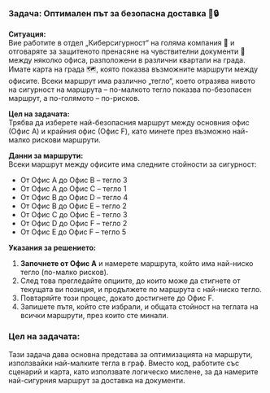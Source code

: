 ### Задача: Оптимален път за безопасна доставка 🚚🔒

**Ситуация:**  
Вие работите в отдел „Киберсигурност“ на голяма компания 🏢 и отговаряте за защитеното пренасяне на чувствителни документи 📄 между няколко офиса, разположени в различни квартали на града. Имате карта на града 🗺️, която показва възможните маршрути между офисите. Всеки маршрут има различно „тегло“, което отразява нивото на сигурност на маршрута – по-малкото тегло показва по-безопасен маршрут, а по-голямото – по-рисков.

**Цел на задачата:**  
Трябва да изберете най-безопасния маршрут между основния офис (Офис А) и крайния офис (Офис F), като минете през възможно най-малко рискови маршрути.

**Данни за маршрути:**  
Всеки маршрут между офисите има следните стойности за сигурност:

- От Офис А до Офис B – тегло 3
- От Офис А до Офис C – тегло 1
- От Офис B до Офис D – тегло 4
- От Офис B до Офис E – тегло 2
- От Офис C до Офис E – тегло 3
- От Офис D до Офис F – тегло 2
- От Офис E до Офис F – тегло 5

**Указания за решението:**

1. **Започнете от Офис А** и намерете маршрута, който има най-ниско тегло (по-малко рисков).
2. След това прегледайте опциите, до които може да стигнете от текущата ви позиция, и продължете по маршрута с най-ниско тегло.
3. Повтаряйте този процес, докато достигнете до Офис F.
4. Запишете пътя, който сте избрали, и общата стойност на теглата на всички маршрути, през които сте минали.

### Цел на задачата:
Тази задача дава основна представа за оптимизацията на маршрути, използвайки най-малките тегла в граф. Вместо код, работите със сценарий и карта, като използвате логическо мислене, за да намерите най-сигурния маршрут за доставка на документи.
